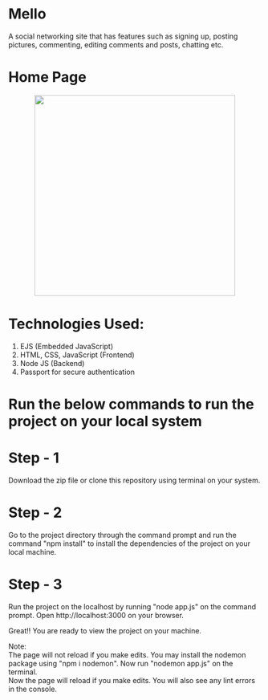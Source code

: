 # Mello
A social networking site that has features such as signing up, posting pictures, commenting, editing comments and posts, chatting etc.

# Home Page

<p align="center">
<img src="./public/home-page.gif" height=400px>
</p> 

# Technologies Used:
1. EJS (Embedded JavaScript)
2. HTML, CSS, JavaScript (Frontend)
3. Node JS (Backend)
4. Passport for secure authentication

# Run the below commands to run the project on your local system

# Step - 1

Download the zip file or clone this repository using terminal on your system.

# Step - 2

Go to the project directory through the command prompt and run the command "npm install" to install the dependencies of the project on your local machine.

# Step - 3

Run the project on the localhost by running "node app.js" on the command prompt. Open http://localhost:3000 on your browser.

Great!! You are ready to view the project on your machine.

Note: \
The page will not reload if you make edits. You may install the nodemon package using "npm i nodemon". Now run "nodemon app.js" on the terminal. \
Now the page will reload if you make edits. You will also see any lint errors in the console.
